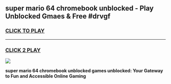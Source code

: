 
## super mario 64 chromebook unblocked - Play Unblocked Gmaes & Free #drvgf
<h3>
<a href="https://news.freeplayer.one?title=super_mario_64_chromebook_unblocked&ref=24F">CLICK TO PLAY</a></h3>
<hr>

<h3>
<a href="https://news.freeplayer.one?title=super_mario_64_chromebook_unblocked&ref=24F">CLICK 2 PLAY</a>
  
</h3>

<a href="https://news.freeplayer.one?title=super_mario_64_chromebook_unblocked&ref=24F/"><img src="https://clearcache.store/games.png"></a>


**super mario 64 chromebook unblocked games unblocked: Your Gateway to Fun and Accessible Online Gaming**
